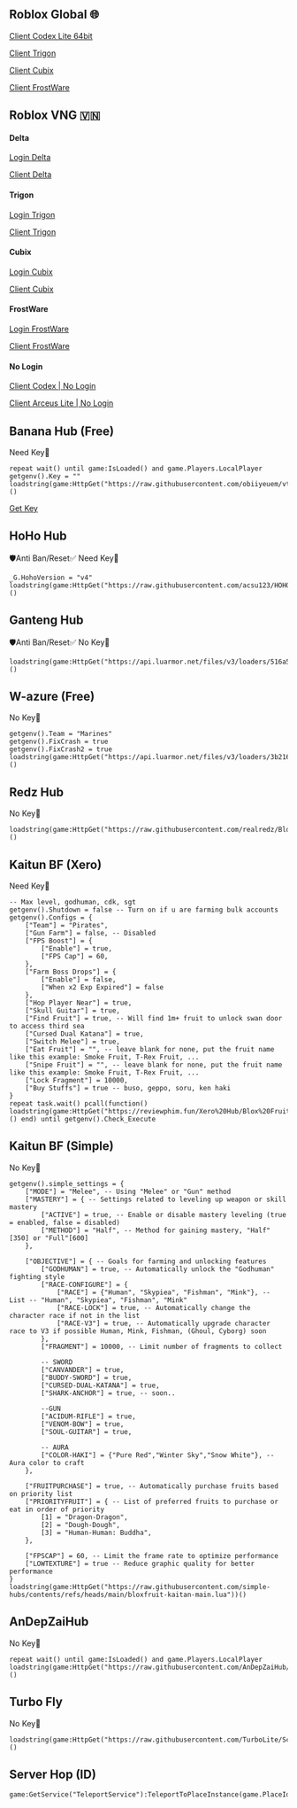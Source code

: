 Roblox Global 🌐
-
[Client Codex Lite 64bit](https://spyderrock.com/d45d9299-2.apk)

[Client Trigon](https://modsfire.com/download/h28psw8343mt6Aq/504ff)

[Client Cubix](https://modsfire.com/9St983845q2B915)

[Client FrostWare](https://www.mediafire.com/file/m96uu96ba6d328c/FrostWare_V2.654_Quốc_Tế_YT_TBoyRoblox.apk/file)

Roblox VNG 🇻🇳
-
#### Delta
[Login Delta](https://modsfire.com/YJh0BQxTW7vY9Zx)

[Client Delta](https://modsfire.com/3wRbg87hg9Fu0rK)

#### Trigon
[Login Trigon](https://www.mediafire.com/file/s7ox3n6dgysnl9r/V2.654_Login_VNG.apk/file)

[Client Trigon](https://www.mediafire.com/file/i1bcdtd6nd0fpjc/V2.654_Trigon_VNG.apk/file)

#### Cubix

[Login Cubix](https://modsfire.com/7g8gmK249ELequB)

[Client Cubix](https://modsfire.com/9St983845q2B915)

#### FrostWare

[Login FrostWare](https://www.mediafire.com/file/s7ox3n6dgysnl9r/V2.654_Login_VNG.apk/file)

[Client FrostWare](https://www.mediafire.com/file/axhedr6ekok9w35/V2.654_VNG_FrostWare.apk/file)

#### No Login
[Client Codex | No Login](https://modsfire.com/ajo78gNxbQPNdQ4)

[Client Arceus Lite | No Login](https://www.mediafire.com/file/tbm7a4eo0qzwwfg/Roblox.-.VNG.Arceus.X.NEO.1.4.9.apk.bak/file?dkey=9wug33tovii&r=1286)

Banana Hub (Free)
-
Need Key🔑
```
repeat wait() until game:IsLoaded() and game.Players.LocalPlayer 
getgenv().Key = "" 
loadstring(game:HttpGet("https://raw.githubusercontent.com/obiiyeuem/vthangsitink/main/BananaHub.lua"))()
```

[Get Key](https://ads.luarmor.net/get_key?for=VHFslhWdrPey)

HoHo Hub
-
🛡️Anti Ban/Reset✅
Need Key🔑
```
_G.HohoVersion = "v4"
loadstring(game:HttpGet("https://raw.githubusercontent.com/acsu123/HOHO_H/main/Loading_UI"))()
```

Ganteng Hub
-
🛡️Anti Ban/Reset✅
No Key🔑
```
loadstring(game:HttpGet("https://api.luarmor.net/files/v3/loaders/516a5669fc39b4945cd0609a08264505.lua"))()
```

W-azure (Free)
-
No Key🔑
```
getgenv().Team = "Marines"
getgenv().FixCrash = true
getgenv().FixCrash2 = true
loadstring(game:HttpGet("https://api.luarmor.net/files/v3/loaders/3b2169cf53bc6104dabe8e19562e5cc2.lua"))()
```

Redz Hub
-
No Key🔑
```
loadstring(game:HttpGet("https://raw.githubusercontent.com/realredz/BloxFruits/refs/heads/main/Source.lua"))()
```

Kaitun BF (Xero)
-
Need Key🔑
```
-- Max level, godhuman, cdk, sgt
getgenv().Shutdown = false -- Turn on if u are farming bulk accounts
getgenv().Configs = {
    ["Team"] = "Pirates",
    ["Gun Farm"] = false, -- Disabled
    ["FPS Boost"] = {
        ["Enable"] = true,
        ["FPS Cap"] = 60,
    },
    ["Farm Boss Drops"] = {
        ["Enable"] = false,
        ["When x2 Exp Expired"] = false
    },
    ["Hop Player Near"] = true,
    ["Skull Guitar"] = true,
    ["Find Fruit"] = true, -- Will find 1m+ fruit to unlock swan door to access third sea
    ["Cursed Dual Katana"] = true,
    ["Switch Melee"] = true,
    ["Eat Fruit"] = "", -- leave blank for none, put the fruit name like this example: Smoke Fruit, T-Rex Fruit, ...
    ["Snipe Fruit"] = "", -- leave blank for none, put the fruit name like this example: Smoke Fruit, T-Rex Fruit, ...
    ["Lock Fragment"] = 10000,
    ["Buy Stuffs"] = true -- buso, geppo, soru, ken haki
}
repeat task.wait() pcall(function() loadstring(game:HttpGet("https://reviewphim.fun/Xero%20Hub/Blox%20Fruit/kaitun.lua"))() end) until getgenv().Check_Execute
```

Kaitun BF (Simple)
-
No Key🔑
```
getgenv().simple_settings = {
    ["MODE"] = "Melee", -- Using "Melee" or "Gun" method
    ["MASTERY"] = { -- Settings related to leveling up weapon or skill mastery
        ["ACTIVE"] = true, -- Enable or disable mastery leveling (true = enabled, false = disabled)
        ["METHOD"] = "Half", -- Method for gaining mastery, "Half"[350] or "Full"[600]
    },

    ["OBJECTIVE"] = { -- Goals for farming and unlocking features
        ["GODHUMAN"] = true, -- Automatically unlock the "Godhuman" fighting style
        ["RACE-CONFIGURE"] = {
            ["RACE"] = {"Human", "Skypiea", "Fishman", "Mink"}, -- List -- "Human", "Skypiea", "Fishman", "Mink"
            ["RACE-LOCK"] = true, -- Automatically change the character race if not in the list
            ["RACE-V3"] = true, -- Automatically upgrade character race to V3 if possible Human, Mink, Fishman, (Ghoul, Cyborg) soon
        },
        ["FRAGMENT"] = 10000, -- Limit number of fragments to collect

        -- SWORD
        ["CANVANDER"] = true,
        ["BUDDY-SWORD"] = true,
        ["CURSED-DUAL-KATANA"] = true,
        ["SHARK-ANCHOR"] = true, -- soon..

        --GUN
        ["ACIDUM-RIFLE"] = true,
        ["VENOM-BOW"] = true,
        ["SOUL-GUITAR"] = true,

        -- AURA
        ["COLOR-HAKI"] = {"Pure Red","Winter Sky","Snow White"}, -- Aura color to craft
    },

    ["FRUITPURCHASE"] = true, -- Automatically purchase fruits based on priority list
    ["PRIORITYFRUIT"] = { -- List of preferred fruits to purchase or eat in order of priority
        [1] = "Dragon-Dragon",
        [2] = "Dough-Dough",
        [3] = "Human-Human: Buddha",
    },

    ["FPSCAP"] = 60, -- Limit the frame rate to optimize performance
    ["LOWTEXTURE"] = true -- Reduce graphic quality for better performance
}
loadstring(game:HttpGet("https://raw.githubusercontent.com/simple-hubs/contents/refs/heads/main/bloxfruit-kaitan-main.lua"))()
```

AnDepZaiHub
-
No Key🔑
```
repeat wait() until game:IsLoaded() and game.Players.LocalPlayer 
loadstring(game:HttpGet("https://raw.githubusercontent.com/AnDepZaiHub/AnDepZaiHubBeta/refs/heads/main/AnDepZaiHubNewUpdated.lua"))()
```

Turbo Fly
-
No Key🔑
```
loadstring(game:HttpGet("https://raw.githubusercontent.com/TurboLite/Script/refs/heads/main/Fly.lua"))()
```

Server Hop (ID)
-
```
game:GetService("TeleportService"):TeleportToPlaceInstance(game.PlaceId,'')
```
